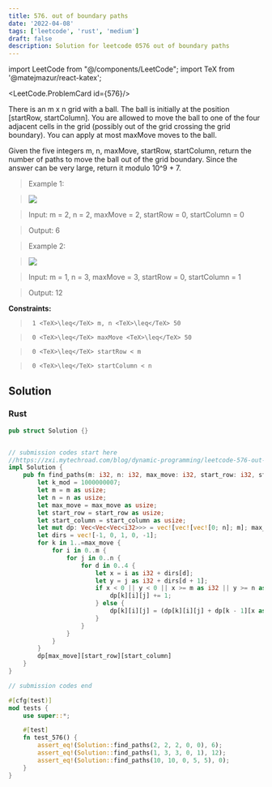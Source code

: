 ```yaml
---
title: 576. out of boundary paths
date: '2022-04-08'
tags: ['leetcode', 'rust', 'medium']
draft: false
description: Solution for leetcode 0576 out of boundary paths
---
```

import LeetCode from "@/components/LeetCode";
import TeX from '@matejmazur/react-katex';

<LeetCode.ProblemCard id={576}/>
 

  There is an m x n grid with a ball. The ball is initially at the position [startRow, startColumn]. You are allowed to move the ball to one of the four adjacent cells in the grid (possibly out of the grid crossing the grid boundary). You can apply at most maxMove moves to the ball.

  Given the five integers m, n, maxMove, startRow, startColumn, return the number of paths to move the ball out of the grid boundary. Since the answer can be very large, return it modulo 10^9 + 7.

   

 >   Example 1:

 >   ![](https://assets.leetcode.com/uploads/2021/04/28/out_of_boundary_paths_1.png)

 >   Input: m <TeX>=</TeX> 2, n <TeX>=</TeX> 2, maxMove <TeX>=</TeX> 2, startRow <TeX>=</TeX> 0, startColumn <TeX>=</TeX> 0

 >   Output: 6

  

 >   Example 2:

 >   ![](https://assets.leetcode.com/uploads/2021/04/28/out_of_boundary_paths_2.png)

 >   Input: m <TeX>=</TeX> 1, n <TeX>=</TeX> 3, maxMove <TeX>=</TeX> 3, startRow <TeX>=</TeX> 0, startColumn <TeX>=</TeX> 1

 >   Output: 12

  

   

  **Constraints:**

  

 >   	1 <TeX>\leq</TeX> m, n <TeX>\leq</TeX> 50

 >   	0 <TeX>\leq</TeX> maxMove <TeX>\leq</TeX> 50

 >   	0 <TeX>\leq</TeX> startRow < m

 >   	0 <TeX>\leq</TeX> startColumn < n


## Solution
### Rust
```rust
pub struct Solution {}


// submission codes start here
//https://zxi.mytechroad.com/blog/dynamic-programming/leetcode-576-out-of-boundary-paths/
impl Solution {
    pub fn find_paths(m: i32, n: i32, max_move: i32, start_row: i32, start_column: i32) -> i32 {
        let k_mod = 1000000007;
        let m = m as usize;
        let n = n as usize;
        let max_move = max_move as usize;
        let start_row = start_row as usize;
        let start_column = start_column as usize;
        let mut dp: Vec<Vec<Vec<i32>>> = vec![vec![vec![0; n]; m]; max_move + 1];
        let dirs = vec![-1, 0, 1, 0, -1];
        for k in 1..=max_move {
            for i in 0..m {
                for j in 0..n {
                    for d in 0..4 {
                        let x = i as i32 + dirs[d];
                        let y = j as i32 + dirs[d + 1];
                        if x < 0 || y < 0 || x >= m as i32 || y >= n as i32 {
                            dp[k][i][j] += 1;
                        } else {
                            dp[k][i][j] = (dp[k][i][j] + dp[k - 1][x as usize][y as usize]) % k_mod;
                        }
                    }
                }
            }
        }
        dp[max_move][start_row][start_column]
    }
}

// submission codes end

#[cfg(test)]
mod tests {
    use super::*;

    #[test]
    fn test_576() {
        assert_eq!(Solution::find_paths(2, 2, 2, 0, 0), 6);
        assert_eq!(Solution::find_paths(1, 3, 3, 0, 1), 12);
        assert_eq!(Solution::find_paths(10, 10, 0, 5, 5), 0);
    }
}

```
